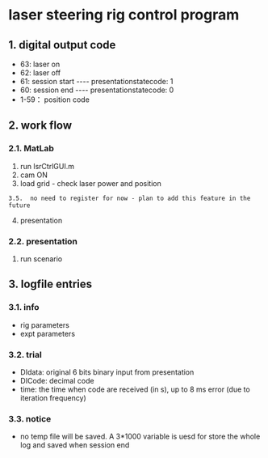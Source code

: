 # laser steering rig control program

## 1. digital output code
* 63: laser on
* 62: laser off
* 61: session start ---- presentationstatecode: 1
* 60: session end   ---- presentationstatecode: 0
* 1-59： position code


## 2. work flow
### 2.1. MatLab

  1) run lsrCtrlGUI.m
  2) cam ON
  3) load grid
    - check laser power and position

    3.5.  no need to register for now - plan to add this feature in the future

  4) presentation

### 2.2. presentation

  1) run scenario


## 3. logfile entries
### 3.1. info
- rig parameters
- expt parameters
### 3.2. trial
- DIdata: original 6 bits binary input from presentation
- DICode: decimal code
- time: the time when code are received (in s), up to 8 ms error (due to iteration frequency)
### 3.3. notice
- no temp file will be saved. A 3*1000 variable is uesd for store the whole log and saved when session end
